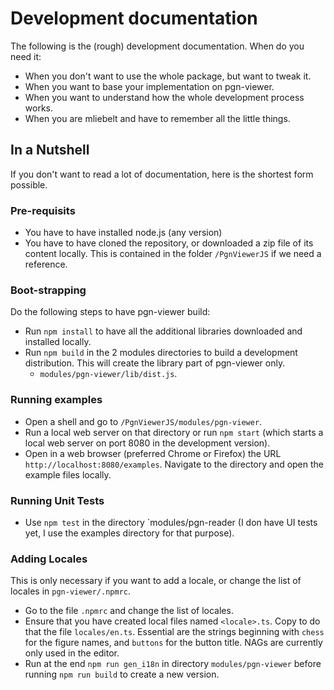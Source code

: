 # Development documentation

The following is the (rough) development documentation. When do you need it:

* When you don't want to use the whole package, but want to tweak it.
* When you want to base your implementation on pgn-viewer.
* When you want to understand how the whole development process works.
* When you are mliebelt and have to remember all the little things.

## In a Nutshell

If you don't want to read a lot of documentation, here is the shortest form possible.

### Pre-requisits

* You have to have installed node.js (any version)
* You have to have cloned the repository, or downloaded a zip file of its content locally. This is contained in the folder `/PgnViewerJS` if we need a reference.

### Boot-strapping

Do the following steps to have pgn-viewer build:

* Run `npm install` to have all the additional libraries downloaded and installed locally.
* Run `npm build` in the 2 modules directories to build a development distribution. This will create the library part of pgn-viewer only.
  * `modules/pgn-viewer/lib/dist.js`.

### Running examples

* Open a shell and go to `/PgnViewerJS/modules/pgn-viewer`.
* Run a local web server on that directory or run `npm start` (which starts a local web server on port 8080 in the development version).
* Open in a web browser (preferred Chrome or Firefox) the URL `http://localhost:8080/examples`. Navigate to the directory and open the example files locally.

### Running Unit Tests

* Use `npm test` in the directory `modules/pgn-reader (I don have UI tests yet, I use the examples directory for that purpose).

### Adding Locales

This is only necessary if you want to add a locale, or change the list of locales in `pgn-viewer/.npmrc`.

* Go to the file `.npmrc` and change the list of locales.
* Ensure that you have created local files named `<locale>.ts`. Copy to do that the file `locales/en.ts`. Essential are the strings beginning with `chess` for the figure names, and `buttons` for the button title. NAGs are currently only used in the editor.
* Run at the end `npm run gen_i18n` in directory `modules/pgn-viewer` before running `npm run build` to create a new version.
